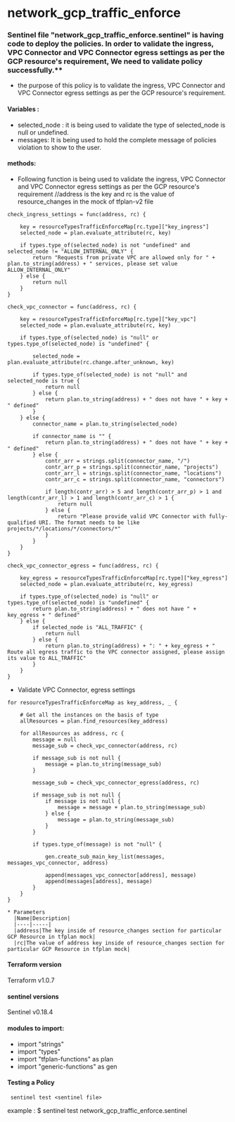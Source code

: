 # network_gcp_traffic_enforce

### Sentinel file "network_gcp_traffic_enforce.sentinel" is having code to deploy the policies. In order to validate the ingress, VPC Connector and VPC Connector egress settings as per the GCP resource's requirement, We need to validate policy successfully.**
* the purpose of this policy is to validate the ingress, VPC Connector and VPC Connector egress settings as per the GCP resource's requirement.
#### Variables :
* selected_node : it is being used to validate the type of selected_node is null or undefined.
* messages: It is being used to hold the complete message of policies violation to show to the user.
#### methods:

* Following function is being used to validate the ingress, VPC Connector and VPC Connector egress settings as per the GCP resource's requirement
//address is the key and rc is the value of resource_changes in the mock of tfplan-v2 file

```
check_ingress_settings = func(address, rc) {

	key = resourceTypesTrafficEnforceMap[rc.type]["key_ingress"]
	selected_node = plan.evaluate_attribute(rc, key)

	if types.type_of(selected_node) is not "undefined" and selected_node != "ALLOW_INTERNAL_ONLY" {
		return "Requests from private VPC are allowed only for " + plan.to_string(address) + " services, please set value ALLOW_INTERNAL_ONLY"
	} else {
		return null
	}
}

check_vpc_connector = func(address, rc) {

	key = resourceTypesTrafficEnforceMap[rc.type]["key_vpc"]
	selected_node = plan.evaluate_attribute(rc, key)

	if types.type_of(selected_node) is "null" or types.type_of(selected_node) is "undefined" {

		selected_node = plan.evaluate_attribute(rc.change.after_unknown, key)

		if types.type_of(selected_node) is not "null" and selected_node is true {
			return null
		} else {
			return plan.to_string(address) + " does not have " + key + " defined"
		}
	} else {
		connector_name = plan.to_string(selected_node)

		if connector_name is "" {
			return plan.to_string(address) + " does not have " + key + " defined"
		} else {
			contr_arr = strings.split(connector_name, "/")
			contr_arr_p = strings.split(connector_name, "projects")
			contr_arr_l = strings.split(connector_name, "locations")
			contr_arr_c = strings.split(connector_name, "connectors")

			if length(contr_arr) > 5 and length(contr_arr_p) > 1 and length(contr_arr_l) > 1 and length(contr_arr_c) > 1 {
				return null
			} else {
				return "Please provide valid VPC Connector with fully-qualified URI. The format needs to be like projects/*/locations/*/connectors/*"
			}
		}
	}
}

check_vpc_connector_egress = func(address, rc) {

	key_egress = resourceTypesTrafficEnforceMap[rc.type]["key_egress"]
	selected_node = plan.evaluate_attribute(rc, key_egress)

	if types.type_of(selected_node) is "null" or types.type_of(selected_node) is "undefined" {
		return plan.to_string(address) + " does not have " + key_egress + " defined"
	} else {
		if selected_node is "ALL_TRAFFIC" {
			return null
		} else {
			return plan.to_string(address) + ": " + key_egress + " Route all egress traffic to the VPC connector assigned, please assign its value to ALL_TRAFFIC"
		}
	}
}
```
* Validate VPC Connector, egress settings

```
for resourceTypesTrafficEnforceMap as key_address, _ {

	# Get all the instances on the basis of type
	allResources = plan.find_resources(key_address)

	for allResources as address, rc {
		message = null
		message_sub = check_vpc_connector(address, rc)

		if message_sub is not null {
			message = plan.to_string(message_sub)
		}

		message_sub = check_vpc_connector_egress(address, rc)

		if message_sub is not null {
			if message is not null {
				message = message + plan.to_string(message_sub)
			} else {
				message = plan.to_string(message_sub)
			}
		}

		if types.type_of(message) is not "null" {

			gen.create_sub_main_key_list(messages, messages_vpc_connector, address)

			append(messages_vpc_connector[address], message)
			append(messages[address], message)
		}
	}
}
```

    * Parameters
      |Name|Description|
      |----|-----|
      |address|The key inside of resource_changes section for particular GCP Resource in tfplan mock|
      |rc|The value of address key inside of resource_changes section for particular GCP Resource in tfplan mock|


#### Terraform version 
Terraform v1.0.7

#### sentinel versions 
Sentinel v0.18.4 

#### modules to import:
* import "strings"
* import "types"
* import "tfplan-functions" as plan
* import "generic-functions" as gen

#### Testing a Policy
     sentinel test <sentinel file>
example : 
 $ sentinel test network_gcp_traffic_enforce.sentinel 
